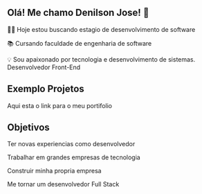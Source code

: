 Olá! Me chamo Denilson Jose! 👋
----------------------------
👨‍💻 Hoje estou buscando estagio de desenvolvimento de software

📚 Cursando faculdade de engenharia de software

💡 Sou apaixonado por tecnologia e desenvolvimento de sistemas. 
Desenvolvedor Front-End

Exemplo Projetos
----------------
Aqui esta o link para o meu portifolio 

Objetivos
---------
Ter novas experiencias como desenvolvedor

Trabalhar em grandes empresas de tecnologia

Construir minha propria empresa

Me tornar um desenvolvedor Full Stack
